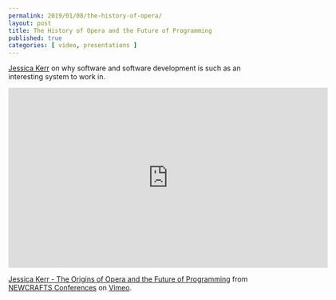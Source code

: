 ```yaml
---
permalink: 2019/01/08/the-history-of-opera/
layout: post
title: The History of Opera and the Future of Programming
published: true 
categories: [ video, presentations ]
---
```


<a href="https://twitter.com/jessitron">Jessica Kerr</a> on why software and software development is such as an interesting system to work in.

<iframe src="https://player.vimeo.com/video/275530178?title=0&byline=0&portrait=0" width="640" height="360" frameborder="0" webkitallowfullscreen mozallowfullscreen allowfullscreen></iframe>
<p><a href="https://vimeo.com/275530178">Jessica Kerr - The Origins of Opera and the Future of Programming</a> from <a href="https://vimeo.com/newcrafts">NEWCRAFTS Conferences</a> on <a href="https://vimeo.com">Vimeo</a>.</p>

